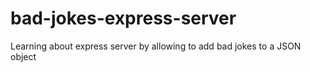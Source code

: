 # bad-jokes-express-server
Learning about express server by allowing to add bad jokes to a JSON object
